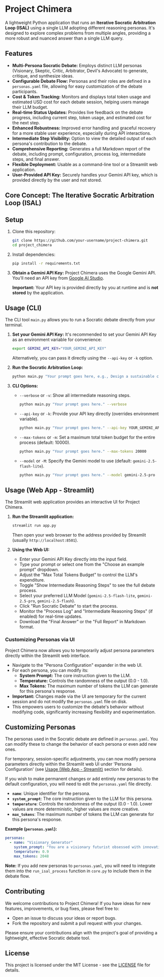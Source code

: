 # Project Chimera

A lightweight Python application that runs an **Iterative Socratic Arbitration Loop (ISAL)** using a single LLM adopting different reasoning personas. It's designed to explore complex problems from multiple angles, providing a more robust and nuanced answer than a single LLM query.

## Features

-   **Multi-Persona Socratic Debate:** Employs distinct LLM personas (Visionary, Skeptic, Critic, Arbitrator, Devil's Advocate) to generate, critique, and synthesize ideas.
-   **Configurable Debate Flow:** Personas and their roles are defined in a `personas.yaml` file, allowing for easy customization of the debate participants.
-   **Cost & Token Tracking:** Monitors and displays total token usage and estimated USD cost for each debate session, helping users manage their LLM budget.
-   **Real-time Status Updates:** Provides live feedback on the debate progress, including current step, token usage, and estimated cost for the next step.
-   **Enhanced Robustness:** Improved error handling and graceful recovery for a more stable user experience, especially during API interactions.
-   **Intermediate Step Visibility:** Option to view the detailed output of each persona's contribution to the debate.
-   **Comprehensive Reporting:** Generates a full Markdown report of the debate, including prompt, configuration, process log, intermediate steps, and final answer.
-   **Flexible Deployment:** Usable as a command-line tool or a Streamlit web application.
-   **User-Provided API Key:** Securely handles your Gemini API key, which is provided directly by the user and not stored.

## Core Concept: The Iterative Socratic Arbitration Loop (ISAL)

## Setup

1.  Clone this repository:
    ```bash
    git clone https://github.com/your-username/project-chimera.git
    cd project_chimera
    ```
2.  Install dependencies:
    ```bash
    pip install -r requirements.txt
    ```
3.  **Obtain a Gemini API Key:**
    Project Chimera uses the Google Gemini API. You'll need an API key from [Google AI Studio](https://aistudio.google.com/apikey).

    **Important:** Your API key is provided directly by you at runtime and is **not stored** by the application.

## Usage (CLI)

The CLI tool `main.py` allows you to run a Socratic debate directly from your terminal.

1.  **Set your Gemini API Key:**
    It's recommended to set your Gemini API Key as an environment variable for convenience:
    ```bash
    export GEMINI_API_KEY="YOUR_GEMINI_API_KEY"
    ```
    Alternatively, you can pass it directly using the `--api-key` or `-k` option.

2.  **Run the Socratic Arbitration Loop:**
    ```bash
    python main.py "Your prompt goes here, e.g., Design a sustainable city for 1 million people on Mars."
    ```

3.  **CLI Options:**
    -   `--verbose` or `-v`: Show all intermediate reasoning steps.
        ```bash
        python main.py "Your prompt goes here." --verbose
        ```
    -   `--api-key` or `-k`: Provide your API key directly (overrides environment variable).
        ```bash
        python main.py "Your prompt goes here." --api-key YOUR_GEMINI_API_KEY
        ```
    -   `--max-tokens` or `-m`: Set a maximum total token budget for the entire process (default: 10000).
        ```bash
        python main.py "Your prompt goes here." --max-tokens 20000
        ```
    -   `--model` or `-M`: Specify the Gemini model to use (default: `gemini-2.5-flash-lite`).
        ```bash
        python main.py "Your prompt goes here." --model gemini-2.5-pro
        ```

## Usage (Web App - Streamlit)

The Streamlit web application provides an interactive UI for Project Chimera.

1.  **Run the Streamlit application:**
    ```bash
    streamlit run app.py
    ```
    Then open your web browser to the address provided by Streamlit (usually `http://localhost:8501`).

2.  **Using the Web UI:**
    -   Enter your Gemini API Key directly into the input field.
    -   Type your prompt or select one from the "Choose an example prompt" dropdown.
    -   Adjust the "Max Total Tokens Budget" to control the LLM's expenditure.
    -   Toggle "Show Intermediate Reasoning Steps" to see the full debate process.
    -   Select your preferred LLM Model (`gemini-2.5-flash-lite`, `gemini-2.5-pro`, `gemini-2.5-flash`).
    -   Click "Run Socratic Debate" to start the process.
    -   Monitor the "Process Log" and "Intermediate Reasoning Steps" (if enabled) for real-time updates.
    -   Download the "Final Answer" or the "Full Report" in Markdown format.

### Customizing Personas via UI

Project Chimera now allows you to temporarily adjust persona parameters directly within the Streamlit web interface.

-   Navigate to the "Persona Configuration" expander in the web UI.
-   For each persona, you can modify its:
    *   **System Prompt:** The core instruction given to the LLM.
    *   **Temperature:** Controls the randomness of the output (0.0 - 1.0).
    *   **Max Tokens:** The maximum number of tokens the LLM can generate for this persona's response.
-   **Important:** Changes made via the UI are temporary for the current session and do not modify the `personas.yaml` file on disk.
-   This empowers users to customize the debate's behavior without modifying code, significantly increasing flexibility and experimentation.

## Customizing Personas

The personas used in the Socratic debate are defined in `personas.yaml`. You can modify these to change the behavior of each persona or even add new ones.

For temporary, session-specific adjustments, you can now modify persona parameters directly within the Streamlit web UI under 'Persona Configuration' (see [Usage (Web App - Streamlit)](#usage-web-app---streamlit) section for details).

If you wish to make permanent changes or add entirely new personas to the default configuration, you will need to edit the `personas.yaml` file directly.

-   **`name`**: Unique identifier for the persona.
-   **`system_prompt`**: The core instruction given to the LLM for this persona.
-   **`temperature`**: Controls the randomness of the output (0.0 - 1.0). Lower values are more deterministic, higher values are more creative.
-   **`max_tokens`**: The maximum number of tokens the LLM can generate for this persona's response.

**Example (`personas.yaml`):**
```yaml
personas:
  - name: "Visionary_Generator"
    system_prompt: "You are a visionary futurist obsessed with innovation. Provide a bold, imaginative answer that explores uncharted possibilities. Ignore all practical constraints and risks."
    temperature: 0.9
    max_tokens: 2048
```

**Note:** If you add new personas to `personas.yaml`, you will need to integrate them into the `run_isal_process` function in `core.py` to include them in the debate flow.

## Contributing

We welcome contributions to Project Chimera! If you have ideas for new features, improvements, or bug fixes, please feel free to:

-   Open an issue to discuss your ideas or report bugs.
-   Fork the repository and submit a pull request with your changes.

Please ensure your contributions align with the project's goal of providing a lightweight, effective Socratic debate tool.

## License

This project is licensed under the MIT License - see the [LICENSE](LICENSE) file for details.
